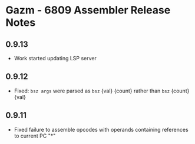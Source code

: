 # Gazm - 6809 Assembler Release Notes

## 0.9.13
* Work started updating LSP server

## 0.9.12
* Fixed: `bsz args` were parsed as `bsz` {val} {count} rather than `bsz` {count} {val}

## 0.9.11
* Fixed failure to assemble opcodes with operands containing references to current PC "*"

